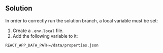 ## Solution

In order to correctly run the solution branch, a local variable must be set:

1. Create a `.env.local` file.
2. Add the following variable to it:

```
REACT_APP_DATA_PATH=/data/properties.json
```
